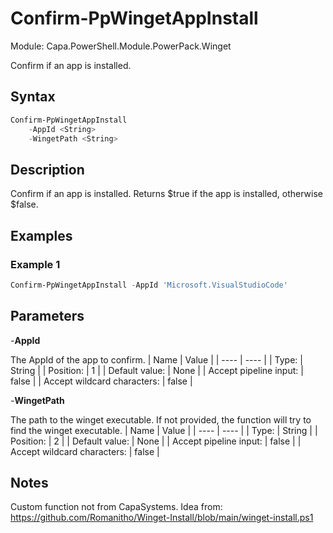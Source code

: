 # Confirm-PpWingetAppInstall
Module: Capa.PowerShell.Module.PowerPack.Winget

Confirm if an app is installed.

## Syntax

```powershell
Confirm-PpWingetAppInstall
	-AppId <String>
	-WingetPath <String>
```

## Description

Confirm if an app is installed.
Returns $true if the app is installed, otherwise $false.

## Examples

### Example 1
```powershell
Confirm-PpWingetAppInstall -AppId 'Microsoft.VisualStudioCode'
```
    

## Parameters

-**AppId**

The AppId of the app to confirm.
| Name | Value |
| ---- | ---- |
| Type: | String |
| Position: | 1 | 
| Default value: | None | 
| Accept pipeline input: | false | 
| Accept wildcard characters: | false | 

-**WingetPath**

The path to the winget executable. If not provided, the function will try to find the winget executable.
| Name | Value |
| ---- | ---- |
| Type: | String |
| Position: | 2 | 
| Default value: | None | 
| Accept pipeline input: | false | 
| Accept wildcard characters: | false | 


## Notes

Custom function not from CapaSystems. 		Idea from: https://github.com/Romanitho/Winget-Install/blob/main/winget-install.ps1
